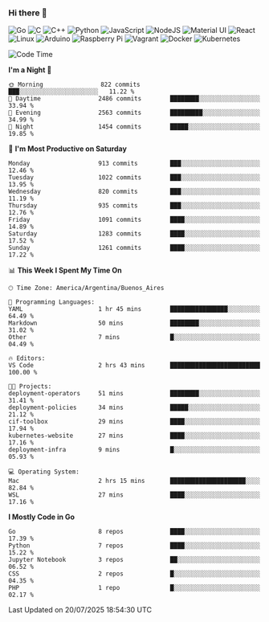 ### Hi there 👋

![Go](https://img.shields.io/badge/go-%2300ADD8.svg?style=for-the-badge&logo=go&logoColor=white)
![C](https://img.shields.io/badge/c-%2300599C.svg?style=for-the-badge&logo=c&logoColor=white)
![C++](https://img.shields.io/badge/c++-%2300599C.svg?style=for-the-badge&logo=c%2B%2B&logoColor=white)
![Python](https://img.shields.io/badge/python-3670A0?style=for-the-badge&logo=python&logoColor=ffdd54)
![JavaScript](https://img.shields.io/badge/javascript-%23323330.svg?style=for-the-badge&logo=javascript&logoColor=%23F7DF1E)
![NodeJS](https://img.shields.io/badge/node.js-6DA55F?style=for-the-badge&logo=node.js&logoColor=white)
![Material UI](https://img.shields.io/badge/materialui-%230081CB.svg?style=for-the-badge&logo=material-ui&logoColor=white)
![React](https://img.shields.io/badge/react-%2320232a.svg?style=for-the-badge&logo=react&logoColor=%2361DAFB)
![Linux](https://img.shields.io/badge/Linux-FCC624?style=for-the-badge&logo=linux&logoColor=black)
![Arduino](https://img.shields.io/badge/-Arduino-00979D?style=for-the-badge&logo=Arduino&logoColor=white)
![Raspberry Pi](https://img.shields.io/badge/-RaspberryPi-C51A4A?style=for-the-badge&logo=Raspberry-Pi)
![Vagrant](https://img.shields.io/badge/vagrant-%231563FF.svg?style=for-the-badge&logo=vagrant&logoColor=white)
![Docker](https://img.shields.io/badge/docker-%230db7ed.svg?style=for-the-badge&logo=docker&logoColor=white)
![Kubernetes](https://img.shields.io/badge/kubernetes-%23326ce5.svg?style=for-the-badge&logo=kubernetes&logoColor=white)

<!-- ![Jupyter Notebook](https://img.shields.io/badge/jupyter-%23FA0F00.svg?style=for-the-badge&logo=jupyter&logoColor=white) -->
<!-- ![Java](https://img.shields.io/badge/java-%23ED8B00.svg?style=for-the-badge&logo=java&logoColor=white) -->
<!-- ![Git](https://img.shields.io/badge/git-%23F05033.svg?style=for-the-badge&logo=git&logoColor=white) -->

<!--START_SECTION:waka-->
![Code Time](http://img.shields.io/badge/Code%20Time-719%20hrs%202%20mins-blue)

**I'm a Night 🦉** 

```text
🌞 Morning                822 commits         ███░░░░░░░░░░░░░░░░░░░░░░   11.22 % 
🌆 Daytime                2486 commits        ████████░░░░░░░░░░░░░░░░░   33.94 % 
🌃 Evening                2563 commits        █████████░░░░░░░░░░░░░░░░   34.99 % 
🌙 Night                  1454 commits        █████░░░░░░░░░░░░░░░░░░░░   19.85 % 
```
📅 **I'm Most Productive on Saturday** 

```text
Monday                   913 commits         ███░░░░░░░░░░░░░░░░░░░░░░   12.46 % 
Tuesday                  1022 commits        ███░░░░░░░░░░░░░░░░░░░░░░   13.95 % 
Wednesday                820 commits         ███░░░░░░░░░░░░░░░░░░░░░░   11.19 % 
Thursday                 935 commits         ███░░░░░░░░░░░░░░░░░░░░░░   12.76 % 
Friday                   1091 commits        ████░░░░░░░░░░░░░░░░░░░░░   14.89 % 
Saturday                 1283 commits        ████░░░░░░░░░░░░░░░░░░░░░   17.52 % 
Sunday                   1261 commits        ████░░░░░░░░░░░░░░░░░░░░░   17.22 % 
```


📊 **This Week I Spent My Time On** 

```text
🕑︎ Time Zone: America/Argentina/Buenos_Aires

💬 Programming Languages: 
YAML                     1 hr 45 mins        ████████████████░░░░░░░░░   64.49 % 
Markdown                 50 mins             ████████░░░░░░░░░░░░░░░░░   31.02 % 
Other                    7 mins              █░░░░░░░░░░░░░░░░░░░░░░░░   04.49 % 

🔥 Editors: 
VS Code                  2 hrs 43 mins       █████████████████████████   100.00 % 

🐱‍💻 Projects: 
deployment-operators     51 mins             ████████░░░░░░░░░░░░░░░░░   31.41 % 
deployment-policies      34 mins             █████░░░░░░░░░░░░░░░░░░░░   21.12 % 
cif-toolbox              29 mins             ████░░░░░░░░░░░░░░░░░░░░░   17.94 % 
kubernetes-website       27 mins             ████░░░░░░░░░░░░░░░░░░░░░   17.16 % 
deployment-infra         9 mins              █░░░░░░░░░░░░░░░░░░░░░░░░   05.93 % 

💻 Operating System: 
Mac                      2 hrs 15 mins       █████████████████████░░░░   82.84 % 
WSL                      27 mins             ████░░░░░░░░░░░░░░░░░░░░░   17.16 % 
```

**I Mostly Code in Go** 

```text
Go                       8 repos             ████░░░░░░░░░░░░░░░░░░░░░   17.39 % 
Python                   7 repos             ████░░░░░░░░░░░░░░░░░░░░░   15.22 % 
Jupyter Notebook         3 repos             ██░░░░░░░░░░░░░░░░░░░░░░░   06.52 % 
CSS                      2 repos             █░░░░░░░░░░░░░░░░░░░░░░░░   04.35 % 
PHP                      1 repo              █░░░░░░░░░░░░░░░░░░░░░░░░   02.17 % 
```




 Last Updated on 20/07/2025 18:54:30 UTC
<!--END_SECTION:waka-->

<!--
**aibarbetta/aibarbetta** is a ✨ _special_ ✨ repository because its `README.md` (this file) appears on your GitHub profile.

Here are some ideas to get you started:

- 🔭 I’m currently working on ...
- 🌱 I’m currently learning ...
- 👯 I’m looking to collaborate on ...
- 🤔 I’m looking for help with ...
- 💬 Ask me about ...
- 📫 How to reach me: ...
- 😄 Pronouns: ...
- ⚡ Fun fact: ...
-->
